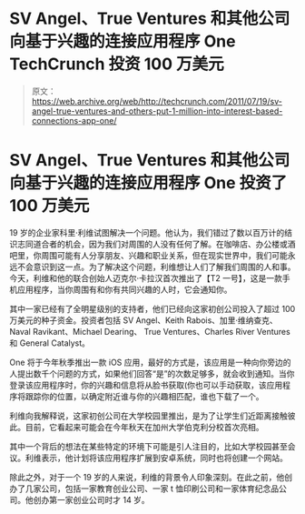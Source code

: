 # SV Angel、True Ventures 和其他公司向基于兴趣的连接应用程序 One TechCrunch 投资 100 万美元

> 原文：<https://web.archive.org/web/http://techcrunch.com/2011/07/19/sv-angel-true-ventures-and-others-put-1-million-into-interest-based-connections-app-one/>

# SV Angel、True Ventures 和其他公司向基于兴趣的连接应用程序 One 投资了 100 万美元

19 岁的企业家科里·利维试图解决一个问题。他认为，我们错过了数以百万计的结识志同道合者的机会，因为我们对周围的人没有任何了解。在咖啡店、办公楼或酒吧里，你周围可能有人分享朋友、兴趣和职业关系，但在现实世界中，我们可能永远不会意识到这一点。为了解决这个问题，利维想让人们了解我们周围的人和事。今天，利维和他的联合创始人迈克尔·卡拉汉首次推出了【T2 一号】，这是一款手机应用程序，当你周围有和你有共同兴趣的人时，它会通知你。

其中一家已经有了全明星级别的支持者，他们已经向这家初创公司投入了超过 100 万美元的种子资金。投资者包括 SV Angel、Keith Rabois、加里·维纳查克、Naval Ravikant、Michael Dearing、
True Ventures、Charles River Ventures 和 General Catalyst。

One 将于今年秋季推出一款 iOS 应用，最好的方式是，该应用是一种向你旁边的人提出数千个问题的方式，如果他们回答“是”的次数足够多，就会收到通知。当你登录该应用程序时，你的兴趣和信息将从脸书获取(你也可以手动获取，该应用程序将跟踪你的位置，以确定附近谁与你的兴趣相匹配，谁也下载了一个。

利维向我解释说，这家初创公司在大学校园里推出，是为了让学生们近距离接触彼此。目前，它看起来可能会在今年秋天在加州大学伯克利分校首次亮相。

其中一个背后的想法在某些特定的环境下可能是引人注目的，比如大学校园甚至会议。利维表示，他计划将该应用程序扩展到安卓系统，同时也将创建一个网站。

除此之外，对于一个 19 岁的人来说，利维的背景令人印象深刻。在此之前，他创办了几家公司，包括一家教育创业公司、一家 t 恤印刷公司和一家体育纪念品公司。他创办第一家创业公司时才 14 岁。